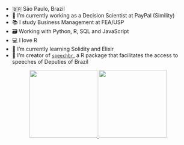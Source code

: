 
- 🇧🇷 São Paulo, Brazil
- 🔭 I’m currently working as a Decision Scientist at PayPal (Simility)
- 📚 I study Business Management at FEA/USP
- 🗃 Working with Python, R, SQL and JavaScript
- 💻 I love R
- 🌱 I’m currently learning Solidity and Elixir
- 👯 I’m creator of [`speechbr`](https://github.com/dcardosos/speechbr), a R package that facilitates the access to speeches of Deputies of Brazil

<div align="center">
  <a href="https://github.com/dcardosos">
  <img height="180em" src="https://github-readme-stats.vercel.app/api?username=dcardosos&show_icons=true&theme=tokyonight&include_all_commits=true&count_private=true"/>
  <img height="180em" src="https://github-readme-stats.vercel.app/api/top-langs/?username=dcardosos&layout=compact&langs_count=7&theme=tokyonight"/>
</div>
